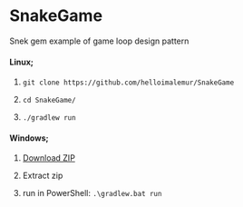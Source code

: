 # SnakeGame
Snek gem
example of game loop design pattern

<h4>Linux;</h4>

1. ```git clone https://github.com/helloimalemur/SnakeGame```

2. ```cd SnakeGame/```

3. ```./gradlew run```

<h4>Windows;</h4>

1. <a href="https://github.com/helloimalemur/SnakeGame/archive/refs/heads/master.zip">Download ZIP</a>

2. Extract zip

3. run in PowerShell: ```.\gradlew.bat run```
